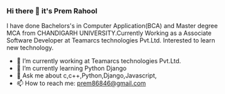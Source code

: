 ### Hi there 👋 it's Prem Rahool
I have done Bachelors's in Computer Application(BCA) and Master degree MCA from CHANDIGARH UNIVERSITY.Currently Working as a Associate Software Developer at Teamarcs technologies Pvt.Ltd. Interested to learn new technology. 

- 🔭 I’m currently working at Teamarcs technologies Pvt.Ltd.
- 🌱 I’m currently learning Python Django 
- 💬 Ask me about  c,c++,Python,Django,Javascript,
- 📫 How to reach me: prem86846@gmail.com


